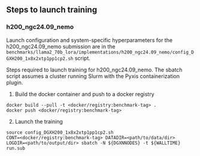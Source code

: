 ## Steps to launch training

### h200_ngc24.09_nemo

Launch configuration and system-specific hyperparameters for the
h200_ngc24.09_nemo submission are in the
`benchmarks/llama2_70b_lora/implementations/h200_ngc24.09_nemo/config_DGXH200_1x8x2xtp1pp1cp2.sh` script.

Steps required to launch training for h200_ngc24.09_nemo.  The sbatch
script assumes a cluster running Slurm with the Pyxis containerization plugin.

1. Build the docker container and push to a docker registry

```
docker build --pull -t <docker/registry:benchmark-tag> .
docker push <docker/registry:benchmark-tag>
```

2. Launch the training
```
source config_DGXH200_1x8x2xtp1pp1cp2.sh
CONT=<docker/registry:benchmark-tag> DATADIR=<path/to/data/dir> LOGDIR=<path/to/output/dir> sbatch -N ${DGXNNODES} -t ${WALLTIME} run.sub
```
